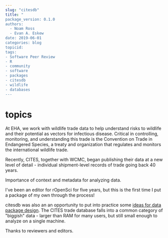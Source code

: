 ```yaml
---
slug: "citesdb"
title: "
package_version: 0.1.0
authors:
  - Noam Ross
  - Evan A. Eskew
date: 2019-06-01
categories: blog
topicid:
tags:
- Software Peer Review
- R
- community
- software
- packages
- citesdb
- wildlife
- databases
---
```


# topics

At EHA, we work with wildlife trade data to help understand risks to wildlife
and their potential as vectors for infectious disease.  Critical in controlling,
monitoring, and understanding this trade is the Convention on Trade in
Endangered Species, a treaty and organization that regulates and monitors the
international wildlife trade.

Recently, CITES, together with WCMC, began publishing their data at a new level
of detail - individual shipment-level records of trade going back 40 years.


Importance of context and metadata for analyzing data.

I've been an editor for rOpenSci for five years, but this is the first time I
put a package of my own through the process!

citesdb was also an an opportunity to put into practice some  [ideas
for data package design](https://www.youtube.com/watch?v=zsEsh5QpN0U).
The CITES trade database falls into a common category of "biggish" data - larger
than RAM for many users, but still small enough to analyze on a single machine.

Thanks to reviewers and editors.
